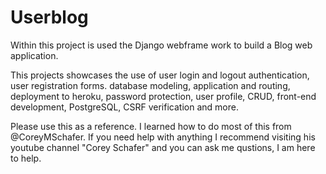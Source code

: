 # Userblog

Within this project is used the Django webframe work to build a Blog web application.

This projects showcases the use of user login and logout authentication, user registration forms. database modeling, application and routing, deployment to heroku, password protection, user profile, CRUD, front-end development, PostgreSQL, CSRF verification and more. 

Please use this as a reference. I learned how to do most of this from @CoreyMSchafer. If you need help with anything I recommend visiting his youtube channel "Corey Schafer" and you can ask me qustions, I am here to help. 
